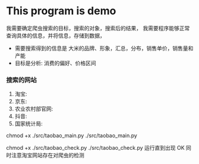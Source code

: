 # This program is demo

我需要确定爬虫搜索的目标，搜索的对象，搜索后的结果，
我需要程序能够正常查询具体的信息，并将信息，存储到数据，

- 需要搜索得到的信息是
  大米的品牌、形象，汇总，分布，销售单价，销售量和产能
- 目标是分析:
  消费的偏好、价格区间

### 搜索的网站

1. 淘宝:
2. 京东:
3. 农业农村部官网:
4. 抖音:
5. 国家统计局:

chmod +x ./src/taobao_main.py
./src/taobao_main.py

chmod +x ./src/taobao_check.py
./src/taobao_check.py
运行直到出现 OK
同时注意淘宝网站存在对爬虫的检测
